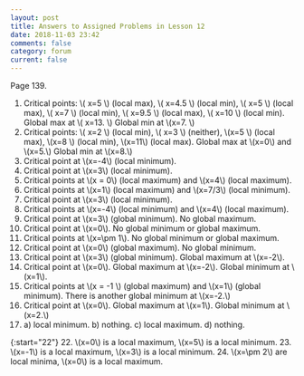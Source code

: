 ```yaml
---
layout: post
title: Answers to Assigned Problems in Lesson 12
date: 2018-11-03 23:42
comments: false
category: forum
current: false
---
```


Page 139.

1. Critical points: \\( x=5 \\) (local max), \\( x=4.5 \\) (local min), \\( x=5 \\) (local max), \\( x=7 \\) (local
   min), \\( x=9.5 \\) (local max), \\( x=10 \\) (local min). Global max at \\( x=13. \\) Global min at \\(x=7. \\)
2. Critical points: \\( x=2 \\) (local min), \\( x=3 \\) (neither), \\(x=5 \\) (local max), \\(x=8 \\) (local min),
   \\(x=11\\) (local max).  Global max at \\(x=0\\) and \\(x=5.\\) Global min at \\(x=8.\\)
3. Critical point at \\(x=-4\\) (local minimum).
4. Critical point at \\(x=3\\) (local minimum).
5. Critical points at \\(x = 0\\) (local maximum) and \\(x=4\\) (local maximum).
6. Critical points at \\(x=1\\) (local maximum) and \\(x=7/3\\) (local minimum).
7. Critical point at \\(x=3\\) (local minimum).
8. Critical points at \\(x=-4\\) (local minimum) and \\(x=4\\) (local maximum).
9. Critical point at \\(x=3\\) (global minimum).  No global maximum.
10. Critical point at \\(x=0\\).  No global minimum or global maximum.
11. Critical points at \\(x=\pm 1\\).  No global minimum or global maximum.
12. Critical point at \\(x=0\\) (global maximum).  No global minimum.
13. Critical point at \\(x=3\\) (global minimum).  Global maximum at \\(x=-2\\).
14. Critical point at \\(x=0\\).  Global maximum at \\(x=-2\\).  Global minimum at \\(x=1\\).
15. Critical points at \\(x = -1 \\) (global maximum) and \\(x=1\\) (global minimum).  There is another global minimum
    at \\(x=-2.\\)
16. Critical point at \\(x=0\\).  Global maximum at \\(x=1\\).  Global minimum at \\(x=2.\\)
17. a) local minimum. b) nothing. c) local maximum. d) nothing.

{:start="22"}
22. \\(x=0\\) is a local maximum, \\(x=5\\) is a local minimum.
23. \\(x=-1\\) is a local maximum, \\(x=3\\) is a local minimum.
24. \\(x=\pm 2\\) are local minima, \\(x=0\\) is a local maximum.
